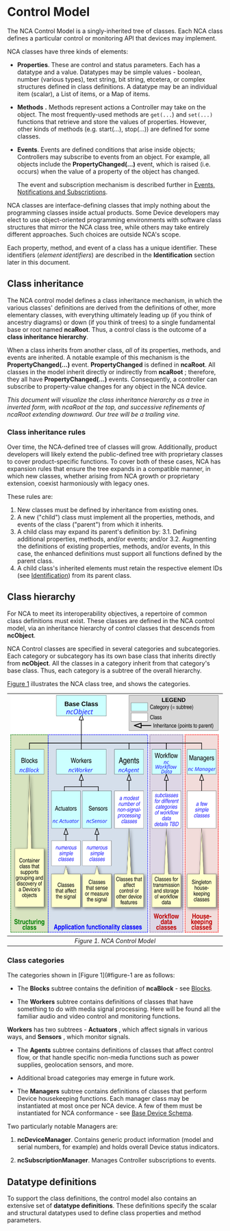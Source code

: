 # Control Model

The NCA Control Model is a singly-inherited tree of classes. Each NCA class defines a particular control or monitoring API that devices may implement.

NCA classes have three kinds of elements:

- **Properties**. These are control and status parameters. Each has a datatype and a value. Datatypes may be simple values - boolean, number (various types), text string, bit string, etcetera, or complex structures defined in class definitions. A datatype may be an individual item (scalar), a List of items, or a Map of items.

- **Methods** **.** Methods represent actions a Controller may take on the object. The most frequently-used methods are `get(...`) and `set(...)` functions that retrieve and store the values of properties. However, other kinds of methods (e.g. start(...), stop(...)) are defined for some classes.

- **Events**. Events are defined conditions that arise inside objects; Controllers may subscribe to events from an object. For example, all objects include the **PropertyChanged(...)** event, which is raised (i.e. occurs) when the value of a property of the object has changed.

	The event and subscription mechanism is described further in [Events, Notifications and Subscriptions](Framework%20Mechanisms.md#events-notifications-and-subscriptions).

NCA classes are interface-defining classes that imply nothing about the programming classes inside actual products. Some Device developers may elect to use object-oriented programming environments with software class structures that mirror the NCA class tree, while others may take entirely different approaches. Such choices are outside NCA's scope.

Each property, method, and event of a class has a unique identifier. These identifiers (_element identifiers_) are described in the **Identification** section later in this document.

## Class inheritance

The NCA control model defines a class inheritance mechanism, in which the various classes' definitions are derived from the definitions of other, more elementary classes, with everything ultimately leading up (if you think of ancestry diagrams) or down (if you think of trees) to a single fundamental base or root named **ncaRoot**. Thus, a control class is the outcome of a **class inheritance hierarchy**.

When a class inherits from another class, _all_ of its properties, methods, and events are inherited. A notable example of this mechanism is the **PropertyChanged(...)** event. **PropertyChanged** is defined in **ncaRoot**. All classes in the model inherit directly or indirectly from **ncaRoot** ; therefore, they all have **PropertyChanged(...)** events. Consequently, a controller can subscribe to property-value changes for any object in the NCA device.

_This document will visualize the class inheritance hierarchy as a tree in inverted form, with ncaRoot at the top, and successive refinements of ncaRoot extending downward. Our tree will be a trailing vine._

### Class inheritance rules

Over time, the NCA-defined tree of classes will grow. Additionally, product developers will likely extend the public-defined tree with proprietary classes to cover product-specific functions. To cover both of these cases, NCA has expansion rules that ensure the tree expands in a compatible manner, in which new classes, whether arising from NCA growth or proprietary extension, coexist harmoniously with legacy ones.

These rules are:

1. New classes must be defined by inheritance from existing ones.
2. A new ("child") class must implement all the properties, methods, and events of the class ("parent") from which it inherits.
3. A child class may expand its parent's definition by:
  3.1. Defining additional properties, methods, and/or events; and/or
  3.2. Augmenting the definitions of existing properties, methods, and/or events, In this case, the enhanced definitions must support all functions defined by the parent class.
4. A child class's inherited elements must retain the respective element IDs (see [Identification](Identification.md)) from its parent class.

## Class hierarchy

For NCA to meet its interoperability objectives, a repertoire of common class definitions must exist. These classes are defined in the NCA control model, via an inheritance hierarchy of control classes that descends from **ncObject**.

NCA Control classes are specified in several categories and subcategories. Each category or subcategory has its own base class that inherits directly from **ncObject**. All the classes in a category inherit from that category's base class. Thus, each category is a subtree of the overall hierarchy.

[Figure 1](#figure-1) illustrates the NCA class tree, and shows the categories.

<span id="figure-1"/>

| ![NCA Control Model](images/Figure-1.svg) |
|:--:|
| *Figure 1. NCA Control Model* |

### Class categories

The categories shown in [Figure 1](#figure-1 are as follows:

- The **Blocks** subtree contains the definition of **ncaBlock** - see [Blocks](Device%20Model.md#blocks).

- The **Workers** subtree contains definitions of classes that have something to do with media signal processing. Here will be found all the familiar audio and video control and monitoring functions.

**Workers** has two subtrees - **Actuators** , which affect signals in various ways, and **Sensors** , which monitor signals.

- The **Agents** subtree contains definitions of classes that affect control flow, or that handle specific non-media functions such as power supplies, geolocation sensors, and more.
- Additional broad categories may emerge in future work.

- The **Managers** subtree contains definitions of classes that perform Device housekeeping functions. Each manager class may be instantiated at most once per NCA device. A few of them must be instantiated for NCA conformance - see [Base Device Schema](Device%20Model.md#base-device-schema).

Two particularly notable Managers are:

1. **ncDeviceManager**. Contains generic product information (model and serial numbers, for example) and holds overall Device status indicators.

2. **ncSubscriptionManager**. Manages Controller subscriptions to events.


## Datatype definitions

To support the class definitions, the control model also contains an extensive set of **datatype definitions**. These definitions specify the scalar and structural datatypes used to define class properties and method parameters.
